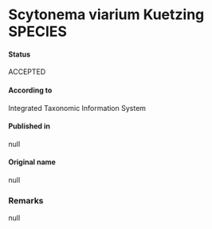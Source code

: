 Scytonema viarium Kuetzing SPECIES
=======

#### Status
ACCEPTED

#### According to
Integrated Taxonomic Information System

#### Published in
null

#### Original name
null

### Remarks
null